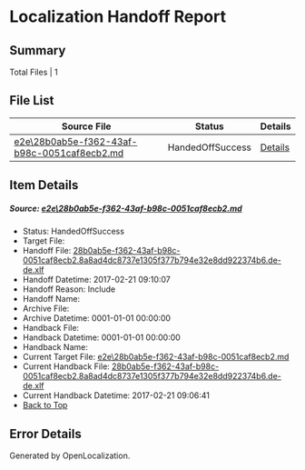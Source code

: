 # <a name='report-top'></a> Localization Handoff Report

## Summary
 Total Files | 1

## File List
 Source File | Status | Details 
 ----------- | ------ | ------- 
 [e2e\28b0ab5e-f362-43af-b98c-0051caf8ecb2.md](https://github.com/OpenLocalizationTestOrg/ol-test4/blob/eabac41453fd909712be35bed971a1ddbb4c9351/e2e/28b0ab5e-f362-43af-b98c-0051caf8ecb2.md) | HandedOffSuccess | [Details](#a3125b798a1d301dba5989ba7ecac41a016553801)

## Item Details
##### <a name='a3125b798a1d301dba5989ba7ecac41a016553801'></a> Source: [e2e\28b0ab5e-f362-43af-b98c-0051caf8ecb2.md](https://github.com/OpenLocalizationTestOrg/ol-test4/blob/eabac41453fd909712be35bed971a1ddbb4c9351/e2e/28b0ab5e-f362-43af-b98c-0051caf8ecb2.md)
* Status: HandedOffSuccess
* Target File: 
* Handoff File: [28b0ab5e-f362-43af-b98c-0051caf8ecb2.8a8ad4dc8737e1305f377b794e32e8dd922374b6.de-de.xlf](https://github.com/OpenLocalizationTestOrg/ol-test4-handoff/blob/acf1cdb2b695c2da6f42da0a1bd59f3304aa91df/ol-handoff/OpenLocalizationTestOrg/ol-test4-dede/xinjiang/ht/28b0ab5e-f362-43af-b98c-0051caf8ecb2.8a8ad4dc8737e1305f377b794e32e8dd922374b6.de-de.xlf)
* Handoff Datetime: 2017-02-21 09:10:07
* Handoff Reason: Include
* Handoff Name: 
* Archive File: 
* Archive Datetime: 0001-01-01 00:00:00
* Handback File: 
* Handback Datetime: 0001-01-01 00:00:00
* Handback Name: 
* Current Target File: [e2e\28b0ab5e-f362-43af-b98c-0051caf8ecb2.md](https://github.com/OpenLocalizationTestOrg/ol-test4-dede/blob/671828b52552e2b0dda6897fac831b788952a352/e2e/28b0ab5e-f362-43af-b98c-0051caf8ecb2.md)
* Current Handback File: [28b0ab5e-f362-43af-b98c-0051caf8ecb2.8a8ad4dc8737e1305f377b794e32e8dd922374b6.de-de.xlf](https://github.com/OpenLocalizationTestOrg/ol-test4-handback/blob/2a81d3ff00b57ac2d9fa02499c36b5c109314ccc/ol-handback/OpenLocalizationTestOrg/ol-test4-dede/xinjiang/ht/28b0ab5e-f362-43af-b98c-0051caf8ecb2.8a8ad4dc8737e1305f377b794e32e8dd922374b6.de-de.xlf)
* Current Handback Datetime: 2017-02-21 09:06:41
* [Back to Top](#report-top)


## Error Details

Generated by OpenLocalization.
